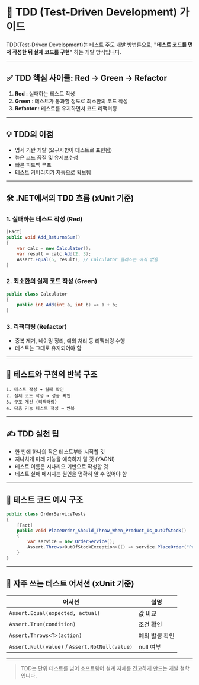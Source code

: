 # 🧪 TDD (Test-Driven Development) 가이드

TDD(Test-Driven Development)는 테스트 주도 개발 방법론으로, **"테스트 코드를 먼저 작성한 뒤 실제 코드를 구현"** 하는 개발 방식입니다.

---

## ✅ TDD 핵심 사이클: Red → Green → Refactor

1. **Red** : 실패하는 테스트 작성
2. **Green** : 테스트가 통과할 정도로 최소한의 코드 작성
3. **Refactor** : 테스트를 유지하면서 코드 리팩터링

---

## 💡 TDD의 이점

- 명세 기반 개발 (요구사항이 테스트로 표현됨)
- 높은 코드 품질 및 유지보수성
- 빠른 피드백 루프
- 테스트 커버리지가 자동으로 확보됨

---

## 🛠 .NET에서의 TDD 흐름 (xUnit 기준)

### 1. 실패하는 테스트 작성 (Red)

```csharp
[Fact]
public void Add_ReturnsSum()
{
    var calc = new Calculator();
    var result = calc.Add(2, 3);
    Assert.Equal(5, result); // Calculator 클래스는 아직 없음
}
```

### 2. 최소한의 실제 코드 작성 (Green)

```csharp
public class Calculator
{
    public int Add(int a, int b) => a + b;
}
```

### 3. 리팩터링 (Refactor)

- 중복 제거, 네이밍 정리, 예외 처리 등 리팩터링 수행
- 테스트는 그대로 유지되어야 함

---

## 🔁 테스트와 구현의 반복 구조

```
1. 테스트 작성 → 실패 확인
2. 실제 코드 작성 → 성공 확인
3. 구조 개선 (리팩터링)
4. 다음 기능 테스트 작성 → 반복
```

---

## ✍️ TDD 실천 팁

- 한 번에 하나의 작은 테스트부터 시작할 것
- 지나치게 미래 기능을 예측하지 말 것 (YAGNI)
- 테스트 이름은 시나리오 기반으로 작성할 것
- 테스트 실패 메시지는 원인을 명확히 알 수 있어야 함

---

## 🧱 테스트 코드 예시 구조

```csharp
public class OrderServiceTests
{
    [Fact]
    public void PlaceOrder_Should_Throw_When_Product_Is_OutOfStock()
    {
        var service = new OrderService();
        Assert.Throws<OutOfStockException>(() => service.PlaceOrder("ProductA"));
    }
}
```

---

## 🧠 자주 쓰는 테스트 어서션 (xUnit 기준)

| 어서션                                         | 설명           |
| ---------------------------------------------- | -------------- |
| `Assert.Equal(expected, actual)`               | 값 비교        |
| `Assert.True(condition)`                       | 조건 확인      |
| `Assert.Throws<T>(action)`                     | 예외 발생 확인 |
| `Assert.Null(value)` / `Assert.NotNull(value)` | null 여부      |

---

> TDD는 단위 테스트를 넘어 소프트웨어 설계 자체를 견고하게 만드는 개발 철학입니다.
